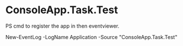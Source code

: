 # ConsoleApp.Task.Test


PS cmd to register the app in then eventviewer.

New-EventLog -LogName Application -Source "ConsoleApp.Task.Test"